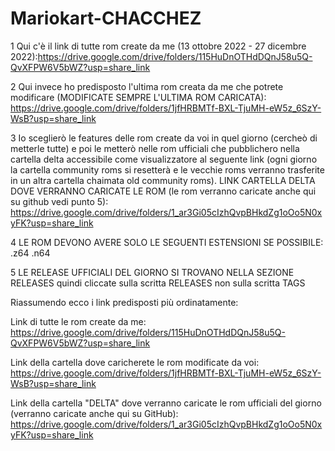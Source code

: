 # Mariokart-CHACCHEZ
1 Qui c'è il link di tutte rom create da me (13 ottobre 2022 - 27 dicembre 2022):https://drive.google.com/drive/folders/115HuDnOTHdDQnJ58u5Q-QvXFPW6V5bWZ?usp=share_link 

2 Qui invece ho predisposto l'ultima rom creata da me che potrete modificare (MODIFICATE SEMPRE L'ULTIMA ROM CARICATA): https://drive.google.com/drive/folders/1jfHRBMTf-BXL-TjuMH-eW5z_6SzY-WsB?usp=share_link

3 Io sceglierò le features delle rom create da voi in quel giorno  (cercheò di metterle tutte) e poi le metterò nelle rom ufficiali che pubblichero nella cartella delta accessibile come visualizzatore al seguente link (ogni giorno la cartella community roms si resetterà e le vecchie roms verranno trasferite in un altra cartella chaimata old community roms). LINK CARTELLA DELTA DOVE VERRANNO CARICATE LE ROM (le rom verranno caricate anche qui su github vedi punto 5): https://drive.google.com/drive/folders/1_ar3Gi05cIzhQvpBHkdZg1oOo5N0xyFK?usp=share_link

4 LE ROM DEVONO AVERE SOLO LE SEGUENTI ESTENSIONI SE POSSIBILE: .z64 .n64

5 LE RELEASE UFFICIALI DEL GIORNO SI TROVANO NELLA SEZIONE RELEASES quindi cliccate sulla scritta RELEASES non sulla scritta TAGS

Riassumendo ecco i link predisposti più ordinatamente:

Link di tutte le rom create da me: https://drive.google.com/drive/folders/115HuDnOTHdDQnJ58u5Q-QvXFPW6V5bWZ?usp=share_link

Link della cartella dove caricherete le rom modificate da voi:  https://drive.google.com/drive/folders/1jfHRBMTf-BXL-TjuMH-eW5z_6SzY-WsB?usp=share_link

Link della cartella "DELTA" dove verranno caricate le rom ufficiali del giorno (verranno caricate anche qui su GitHub): https://drive.google.com/drive/folders/1_ar3Gi05cIzhQvpBHkdZg1oOo5N0xyFK?usp=share_link

